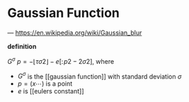 # Gaussian Function

&mdash; <https://en.wikipedia.org/wiki/Gaussian_blur>

**definition**

$G^\sigma\ p = -\lfloor \tau \sigma2 \rfloor - e[:\! p2 - 2\sigma2]$, where

- $G^\sigma$ is the [[gaussian function]] with standard deviation $\sigma$
- $p = (x \cdots)$ is a point
- $e$ is [[eulers constant]]
